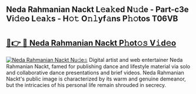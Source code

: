 ## Neda Rahmanian Nackt L𝚎a𝚔ed N𝚞𝚍e - Part-c3e Vi𝚍𝚎o L𝚎a𝚔s - H𝚘𝚝 O𝚗𝚕yf𝚊ns P𝚑𝚘tos T06VB

# <h2><a href="http://kf3w69.oniu.top/?m=Neda+Rahmanian+Nackt">🔗👉 🔴 Neda Rahmanian Nackt P𝚑ot𝚘𝚜 V𝚒d𝚎o</a></h2>

[![Neda Rahmanian Nackt Nu𝚍e𝚜](https://i.imgur.com/0qMVB7G.gif)](http://kf3w69.oniu.top/?m=Neda+Rahmanian+Nackt)
Digital artist and web entertainer Neda Rahmanian Nackt, famed for publishing dance and lifestyle material via solo and collaborative dance presentations and brief videos. Neda Rahmanian Nackt's public image is characterized by its warm and genuine demeanor, but the intricacies of his personal life remain shrouded in secrecy.  
